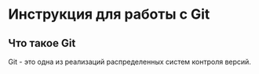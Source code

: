 # **Инструкция для работы с Git**

## Что такое Git

Git - это одна из реализаций распределенных систем контроля версий.